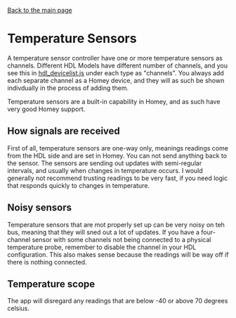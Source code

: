 [Back to the main page](index.md)

# Temperature Sensors
A temperature sensor controller have one or more temperature sensors as channels. Different HDL Models have different number of channels, and you see this in [hdl_devicelist.js](https://github.com/alydersen/hdl-smartbus-homey/blob/master/hdl/hdl_devicelist.js) under each type as "channels". You always add each separate channel as a Homey device, and they will as such be shown indivdually in the process of adding them.

Temperature sensors are a built-in capability in Homey, and as such have very good Homey support.

## How signals are received
First of all, temperature sensors are one-way only, meanings readings come from the HDL side and are set in Homey. You can not send anything back to the sensor. The sensors are sending out updates with semi-regular intervals, and usually when changes in temperature occurs. I would generally not recommend trusting readings to be very fast, if you need logic that responds quickly to changes in temperature.

## Noisy sensors
Temperature sensors that are mot properly set up can be very noisy on teh bus, meaning that they will sned out a lot of updates. If you have a four-channel sensor with some channels not being connected to a physical temperature probe, remember to disable the channel in your HDL configuration. This also makes sense because the readings will be way off if there is nothing connected.

## Temperature scope
The app will disregard any readings that are below -40 or above 70 degrees celsius.